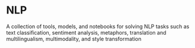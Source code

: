 # NLP
A collection of tools, models, and notebooks for solving NLP tasks such as text classification, sentiment analysis, metaphors, translation and multilingualism, multimodality, and style transformation
